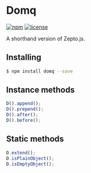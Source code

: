 # Domq

[![npm](https://img.shields.io/npm/v/domq.js.svg)](https://www.npmjs.com/package/domq.js)
[![license](https://img.shields.io/github/license/mashape/apistatus.svg)](https://github.com/nzbin/domq)

A shorthand version of Zepto.js. 

## Installing

```sh
$ npm install domq --save
```

## Instance methods

```js
D().append();
D().prepend();
D().after();
D().before();
```

## Static methods

```js
D.extend();
D.isPlainObject();
D.isEmptyObject();
```